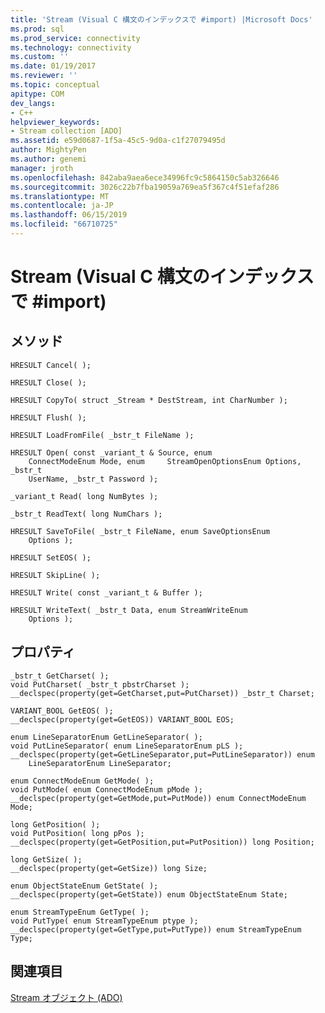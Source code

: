 ```yaml
---
title: 'Stream (Visual C 構文のインデックスで #import) |Microsoft Docs'
ms.prod: sql
ms.prod_service: connectivity
ms.technology: connectivity
ms.custom: ''
ms.date: 01/19/2017
ms.reviewer: ''
ms.topic: conceptual
apitype: COM
dev_langs:
- C++
helpviewer_keywords:
- Stream collection [ADO]
ms.assetid: e59d0687-1f5a-45c5-9d0a-c1f27079495d
author: MightyPen
ms.author: genemi
manager: jroth
ms.openlocfilehash: 842aba9aea6ece34996fc9c5864150c5ab326646
ms.sourcegitcommit: 3026c22b7fba19059a769ea5f367c4f51efaf286
ms.translationtype: MT
ms.contentlocale: ja-JP
ms.lasthandoff: 06/15/2019
ms.locfileid: "66710725"
---
```

# <a name="stream-visual-c-syntax-index-with-import"></a>Stream (Visual C 構文のインデックスで #import)
## <a name="methods"></a>メソッド  
  
```  
HRESULT Cancel( );  
  
HRESULT Close( );  
  
HRESULT CopyTo( struct _Stream * DestStream, int CharNumber );  
  
HRESULT Flush( );  
  
HRESULT LoadFromFile( _bstr_t FileName );  
  
HRESULT Open( const _variant_t & Source, enum  
    ConnectModeEnum Mode, enum     StreamOpenOptionsEnum Options, _bstr_t  
    UserName, _bstr_t Password );  
  
_variant_t Read( long NumBytes );  
  
_bstr_t ReadText( long NumChars );  
  
HRESULT SaveToFile( _bstr_t FileName, enum SaveOptionsEnum  
    Options );  
  
HRESULT SetEOS( );  
  
HRESULT SkipLine( );  
  
HRESULT Write( const _variant_t & Buffer );  
  
HRESULT WriteText( _bstr_t Data, enum StreamWriteEnum  
    Options );  
```  
  
## <a name="properties"></a>プロパティ  
  
```  
_bstr_t GetCharset( );  
void PutCharset( _bstr_t pbstrCharset );  
__declspec(property(get=GetCharset,put=PutCharset)) _bstr_t Charset;  
  
VARIANT_BOOL GetEOS( );  
__declspec(property(get=GetEOS)) VARIANT_BOOL EOS;  
  
enum LineSeparatorEnum GetLineSeparator( );  
void PutLineSeparator( enum LineSeparatorEnum pLS );  
__declspec(property(get=GetLineSeparator,put=PutLineSeparator)) enum  
    LineSeparatorEnum LineSeparator;  
  
enum ConnectModeEnum GetMode( );  
void PutMode( enum ConnectModeEnum pMode );  
__declspec(property(get=GetMode,put=PutMode)) enum ConnectModeEnum Mode;  
  
long GetPosition( );  
void PutPosition( long pPos );  
__declspec(property(get=GetPosition,put=PutPosition)) long Position;  
  
long GetSize( );  
__declspec(property(get=GetSize)) long Size;  
  
enum ObjectStateEnum GetState( );  
__declspec(property(get=GetState)) enum ObjectStateEnum State;  
  
enum StreamTypeEnum GetType( );  
void PutType( enum StreamTypeEnum ptype );  
__declspec(property(get=GetType,put=PutType)) enum StreamTypeEnum Type;  
```  
  
## <a name="see-also"></a>関連項目  
 [Stream オブジェクト (ADO)](../../../ado/reference/ado-api/stream-object-ado.md)
